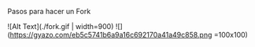 Pasos para hacer un Fork

![Alt Text](./fork.gif | width=900)
![](https://gyazo.com/eb5c5741b6a9a16c692170a41a49c858.png =100x100)
